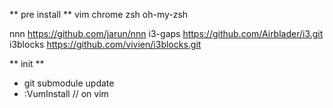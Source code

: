 ** pre install ** 
vim 
chrome
zsh
oh-my-zsh

nnn https://github.com/jarun/nnn
i3-gaps https://github.com/Airblader/i3.git
i3blocks https://github.com/vivien/i3blocks.git

** init **
- git submodule update
- :VumInstall // on vim

